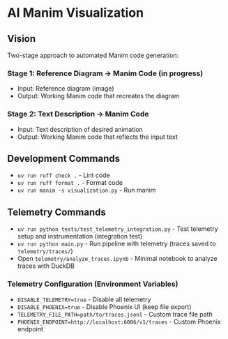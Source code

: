 # AI Manim Visualization

## Vision

Two-stage approach to automated Manim code generation:

### Stage 1: Reference Diagram -> Manim Code (in progress)
- Input: Reference diagram (image)
- Output: Working Manim code that recreates the diagram

### Stage 2: Text Description -> Manim Code
- Input: Text description of desired animation
- Output: Working Manim code that reflects the input text

## Development Commands
- `uv run ruff check .` - Lint code
- `uv run ruff format .` - Format code
- `uv run manim -s visualization.py` - Run manim

## Telemetry Commands
- `uv run python tests/test_telemetry_integration.py` - Test telemetry setup and instrumentation (integration test)
- `uv run python main.py` - Run pipeline with telemetry (traces saved to `telemetry/traces/`)
- Open `telemetry/analyze_traces.ipynb` - Minimal notebook to analyze traces with DuckDB

### Telemetry Configuration (Environment Variables)
- `DISABLE_TELEMETRY=true` - Disable all telemetry
- `DISABLE_PHOENIX=true` - Disable Phoenix UI (keep file export)
- `TELEMETRY_FILE_PATH=path/to/traces.jsonl` - Custom trace file path
- `PHOENIX_ENDPOINT=http://localhost:6006/v1/traces` - Custom Phoenix endpoint